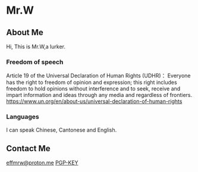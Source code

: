 # Mr.W

## About Me

Hi, This is Mr.W,a lurker.

### Freedom of speech

Article 19 of the Universal Declaration of Human Rights (UDHR)： Everyone has the right to freedom of opinion and expression; this right includes freedom to hold opinions without interference and to seek, receive and impart information and ideas through any media and regardless of frontiers.  
<https://www.un.org/en/about-us/universal-declaration-of-human-rights>

### Languages

I can speak Chinese, Cantonese and English.

## Contact Me
effmrw@proton.me
[PGP-KEY](https://keys.openpgp.org/vks/v1/by-fingerprint/1C945D03B92919C00370ECA98896CA24A6946053)

